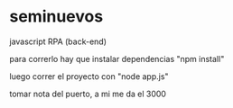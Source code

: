 # seminuevos
javascript RPA (back-end)

para correrlo hay que instalar dependencias
"npm install"

luego correr el proyecto con
"node app.js"

tomar nota del puerto, a mi me da el 3000
